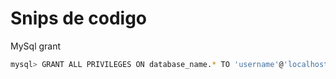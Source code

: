 # Snips de codigo

MySql grant

```bash
mysql> GRANT ALL PRIVILEGES ON database_name.* TO 'username'@'localhost';
```
